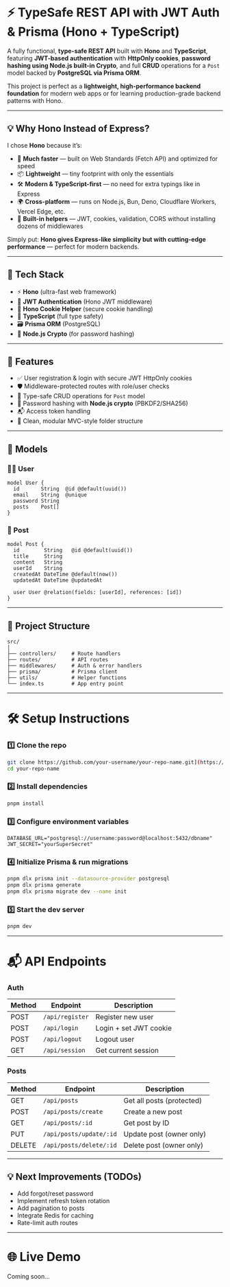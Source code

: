 

# ⚡ TypeSafe REST API with JWT Auth & Prisma (Hono + TypeScript)

A fully functional, **type-safe REST API** built with **Hono** and **TypeScript**, featuring **JWT-based authentication** with **HttpOnly cookies**, **password hashing using Node.js built-in Crypto**, and full **CRUD** operations for a `Post` model backed by **PostgreSQL via Prisma ORM**.

This project is perfect as a **lightweight, high-performance backend foundation** for modern web apps or for learning production-grade backend patterns with Hono.

---

## 💡 Why Hono Instead of Express?

I chose **Hono** because it’s:

* 🚀 **Much faster** — built on Web Standards (Fetch API) and optimized for speed
* 📦 **Lightweight** — tiny footprint with only the essentials
* 🛠️ **Modern & TypeScript-first** — no need for extra typings like in Express
* 🌍 **Cross-platform** — runs on Node.js, Bun, Deno, Cloudflare Workers, Vercel Edge, etc.
* 🧩 **Built-in helpers** — JWT, cookies, validation, CORS without installing dozens of middlewares

Simply put: **Hono gives Express-like simplicity but with cutting-edge performance** — perfect for modern backends.

---

## 🚀 Tech Stack

* ⚡ **Hono** (ultra-fast web framework)
* 🔐 **JWT Authentication** (Hono JWT middleware)
* 🍪 **Hono Cookie Helper** (secure cookie handling)
* 🧠 **TypeScript** (full type safety)
* 🗃️ **Prisma ORM** (PostgreSQL)
* 🔑 **Node.js Crypto** (for password hashing)

---

## 🔐 Features

* ✅ User registration & login with secure JWT HttpOnly cookies
* 🛡️ Middleware-protected routes with role/user checks
* 🧾 Type-safe CRUD operations for `Post` model
* 🔑 Password hashing with **Node.js crypto** (PBKDF2/SHA256)
* 📬 Access token handling
* 🧩 Clean, modular MVC-style folder structure

---

## 🧱 Models

### 🧑‍💻 User

```prisma
model User {
  id       String  @id @default(uuid())
  email    String  @unique
  password String
  posts    Post[]
}
```

### 📝 Post

```prisma
model Post {
  id        String   @id @default(uuid())
  title     String
  content   String
  userId    String
  createdAt DateTime @default(now())
  updatedAt DateTime @updatedAt

  user User @relation(fields: [userId], references: [id])
}
```

---

## 📁 Project Structure

```plaintext
src/
│
├── controllers/     # Route handlers
├── routes/          # API routes
├── middlewares/     # Auth & error handlers
├── prisma/          # Prisma client
├── utils/           # Helper functions
└── index.ts         # App entry point
```

---

# 🛠️ Setup Instructions

### 1️⃣ Clone the repo

```bash
git clone https://github.com/your-username/your-repo-name.git](https://github.com/Dewanshakib/hono-restapi-postgresql-prisma
cd your-repo-name
```

### 2️⃣ Install dependencies

```bash
pnpm install
```

### 3️⃣ Configure environment variables

```env
DATABASE_URL="postgresql://username:password@localhost:5432/dbname"
JWT_SECRET="yourSuperSecret"
```

### 4️⃣ Initialize Prisma & run migrations

```bash
pnpm dlx prisma init --datasource-provider postgresql
pnpm dlx prisma generate
pnpm dlx prisma migrate dev --name init 
```

### 5️⃣ Start the dev server

```bash
pnpm dev
```

---

# 📬 API Endpoints

### Auth

| Method | Endpoint        | Description            |
| ------ | --------------- | ---------------------- |
| POST   | `/api/register` | Register new user      |
| POST   | `/api/login`    | Login + set JWT cookie |
| POST   | `/api/logout`   | Logout user            |
| GET    | `/api/session`  | Get current session    |

### Posts

| Method | Endpoint                | Description               |
| ------ | ----------------------- | ------------------------- |
| GET    | `/api/posts`        | Get all posts (protected) |
| POST   | `/api/posts/create`     | Create a new post         |
| GET    | `/api/posts/:id`        | Get post by ID            |
| PUT    | `/api/posts/update/:id` | Update post (owner only)  |
| DELETE | `/api/posts/delete/:id` | Delete post (owner only)  |

---

## 💡 Next Improvements (TODOs)

* Add forgot/reset password
* Implement refresh token rotation
* Add pagination to posts
* Integrate Redis for caching
* Rate-limit auth routes

---

# 🌐 Live Demo

Coming soon...


